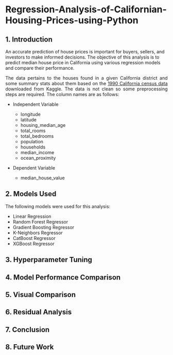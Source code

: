 # Regression-Analysis-of-Californian-Housing-Prices-using-Python

## 1. Introduction
An accurate prediction of house prices is important for buyers, sellers, and investors to make informed decisions. The objective of this analysis is to predict median house price in California using various regression models and compare their performance.

<div style="text-align: justify">

The data pertains to the houses found in a given California district and some summary stats about them based on the [1990 California census data](https://www.kaggle.com/datasets/camnugent/california-housing-prices) downloaded from Kaggle. The data is not clean so some preprocessing steps are required. The column names are as follows:

- Independent Variable
    - longitude
    - latitude
    - housing_median_age
    - total_rooms
    - total_bedrooms
    - population
    - households
    - median_income
    - ocean_proximity

- Dependent Variable
    - median_house_value

</div>

## 2. Models Used
The following models were used for this analysis:
- Linear Regression
- Random Forest Regressor
- Gradient Boosting Regressor
- K-Neighbors Regressor
- CatBoost Regressor
- XGBoost Regressor

## 3. Hyperparameter Tuning


## 4. Model Performance Comparison



## 5. Visual Comparison



## 6. Residual Analysis



## 7. Conclusion



## 8. Future Work


